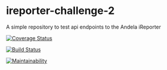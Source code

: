 # ireporter-challenge-2
A simple repository to test api endpoints to the Andela iReporter


[![Coverage Status](https://coveralls.io/repos/github/v1b3m/ireporter-challenge-2/badge.svg?branch=add-coveralls)](https://coveralls.io/github/v1b3m/ireporter-challenge-2?branch=add-coveralls)

[![Build Status](https://travis-ci.org/v1b3m/ireporter-challenge-2.svg?branch=Add-travis)](https://travis-ci.org/v1b3m/ireporter-challenge-2)

[![Maintainability](https://api.codeclimate.com/v1/badges/b926e59a913d6c5e1f43/maintainability)](https://codeclimate.com/github/v1b3m/ireporter-challenge-2/maintainability)